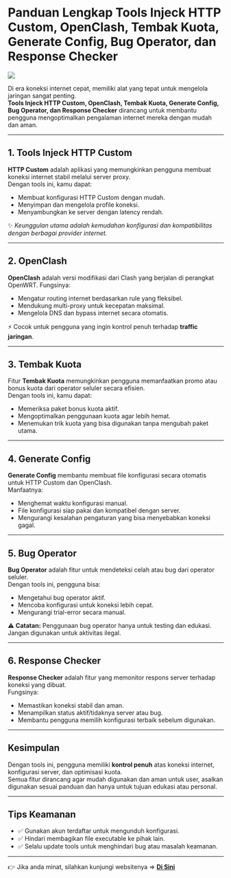 # Panduan Lengkap Tools Injeck HTTP Custom, OpenClash, Tembak Kuota, Generate Config, Bug Operator, dan Response Checker

<img src="https://github.com/haniefautophile-official/ToolsInjeck-HttpCustom-OpenWRT/blob/main/SS/ss2.jpg"/>

Di era koneksi internet cepat, memiliki alat yang tepat untuk mengelola jaringan sangat penting.  
**Tools Injeck HTTP Custom, OpenClash, Tembak Kuota, Generate Config, Bug Operator, dan Response Checker** dirancang untuk membantu pengguna mengoptimalkan pengalaman internet mereka dengan mudah dan aman.

---

## 1. Tools Injeck HTTP Custom
**HTTP Custom** adalah aplikasi yang memungkinkan pengguna membuat koneksi internet stabil melalui server proxy.  
Dengan tools ini, kamu dapat:
- Membuat konfigurasi HTTP Custom dengan mudah.  
- Menyimpan dan mengelola profile koneksi.  
- Menyambungkan ke server dengan latency rendah.  

✨ *Keunggulan utama adalah kemudahan konfigurasi dan kompatibilitas dengan berbagai provider internet.*

---

## 2. OpenClash
**OpenClash** adalah versi modifikasi dari Clash yang berjalan di perangkat OpenWRT. Fungsinya:
- Mengatur routing internet berdasarkan rule yang fleksibel.  
- Mendukung multi-proxy untuk kecepatan maksimal.  
- Mengelola DNS dan bypass internet secara otomatis.  

⚡ Cocok untuk pengguna yang ingin kontrol penuh terhadap **traffic jaringan**.

---

## 3. Tembak Kuota
Fitur **Tembak Kuota** memungkinkan pengguna memanfaatkan promo atau bonus kuota dari operator seluler secara efisien.  
Dengan tools ini, kamu dapat:
- Memeriksa paket bonus kuota aktif.  
- Mengoptimalkan penggunaan kuota agar lebih hemat.  
- Menemukan trik kuota yang bisa digunakan tanpa mengubah paket utama.  

---

## 4. Generate Config
**Generate Config** membantu membuat file konfigurasi secara otomatis untuk HTTP Custom dan OpenClash.  
Manfaatnya:
- Menghemat waktu konfigurasi manual.  
- File konfigurasi siap pakai dan kompatibel dengan server.  
- Mengurangi kesalahan pengaturan yang bisa menyebabkan koneksi gagal.  

---

## 5. Bug Operator
**Bug Operator** adalah fitur untuk mendeteksi celah atau bug dari operator seluler.  
Dengan tools ini, pengguna bisa:
- Mengetahui bug operator aktif.  
- Mencoba konfigurasi untuk koneksi lebih cepat.  
- Mengurangi trial-error secara manual.  

⚠️ **Catatan:** Penggunaan bug operator hanya untuk testing dan edukasi. Jangan digunakan untuk aktivitas ilegal.

---

## 6. Response Checker
**Response Checker** adalah fitur yang memonitor respons server terhadap koneksi yang dibuat.  
Fungsinya:
- Memastikan koneksi stabil dan aman.  
- Menampilkan status aktif/tidaknya server atau bug.  
- Membantu pengguna memilih konfigurasi terbaik sebelum digunakan.  

---

## Kesimpulan
Dengan tools ini, pengguna memiliki **kontrol penuh** atas koneksi internet, konfigurasi server, dan optimisasi kuota.  
Semua fitur dirancang agar mudah digunakan dan aman untuk user, asalkan digunakan sesuai panduan dan hanya untuk tujuan edukasi atau personal.  

---

## Tips Keamanan
- ✅ Gunakan akun terdaftar untuk mengunduh konfigurasi.  
- ✅ Hindari membagikan file executable ke pihak lain.  
- ✅ Selalu update tools untuk menghindari bug atau masalah keamanan.  

---

👉 Jika anda minat, silahkan kunjungi websitenya => [**Di Sini**](https://fastconfig.is-best.net)

